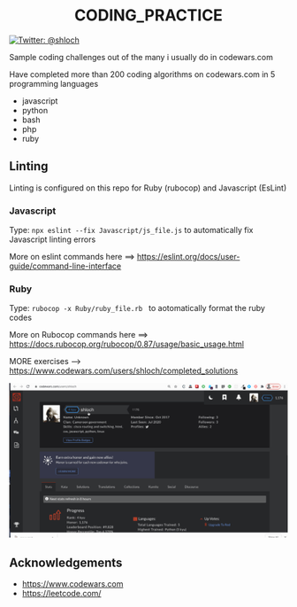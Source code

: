 <h1 align="center">CODING_PRACTICE</h1>
<p>
            <a href="https://twitter.com/shloch" target="_blank">
                <img alt="Twitter: @shloch" src="https://img.shields.io/twitter/follow/shloch.svg?style=social" />
            </a> <br/>
</p>

Sample coding challenges out of the many i usually do in codewars.com

Have completed more than 200 coding algorithms on codewars.com in 5 programming languages
- javascript
- python
- bash
- php
- ruby

## Linting

Linting is configured on this repo for Ruby (rubocop) and Javascript (EsLint)

### Javascript

Type: `npx eslint --fix Javascript/js_file.js` to automatically fix Javascript linting errors

More on eslint commands here ==> https://eslint.org/docs/user-guide/command-line-interface

### Ruby

Type: `rubocop -x Ruby/ruby_file.rb ` to aotomatically format the ruby codes

More on Rubocop commands here ==> https://docs.rubocop.org/rubocop/0.87/usage/basic_usage.html


MORE exercises --> https://www.codewars.com/users/shloch/completed_solutions

![alt text](https://github.com/shloch/CODING_PRACTICE/blob/master/codewars.gif)


## Acknowledgements
- https://www.codewars.com
- https://leetcode.com/
